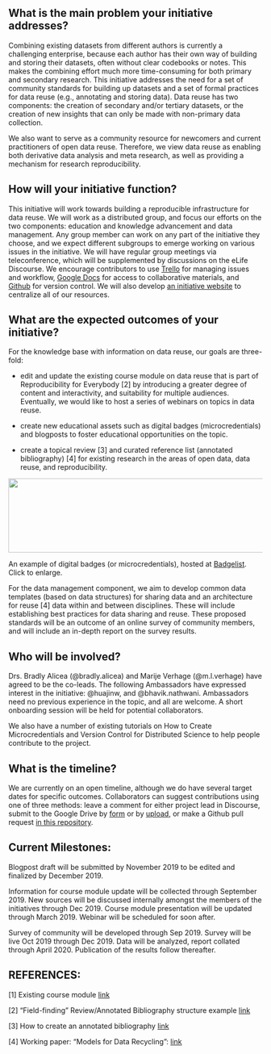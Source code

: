 ## What is the main problem your initiative addresses?
Combining existing datasets from different authors is currently a challenging enterprise, because each author has their own way of building and storing their datasets, often without clear codebooks or notes. This makes the combining effort much more time-consuming for both primary and secondary research. This initiative addresses the need for a set of community standards for building up datasets and a set of formal practices for data reuse (e.g., annotating and storing data). Data reuse has two components: the creation of secondary and/or tertiary datasets, or the creation of new insights that can only be made with non-primary data collection.  

We also want to serve as a community resource for newcomers and current practitioners of open data reuse. Therefore, we view data reuse as enabling both derivative data analysis and meta research, as well as providing a mechanism for research reproducibility. 

## How will your initiative function?
This initiative will work towards building a reproducible infrastructure for data reuse. We will work as a distributed group, and focus our efforts on the two components: education and knowledge advancement and data management. Any group member can work on any part of the initiative they choose, and we expect different subgroups to emerge working on various issues in the initiative. We will have regular group meetings via teleconference, which will be supplemented by discussions on the eLife Discourse. We encourage contributors to use [Trello](https://trello.com/) for managing issues and workflow, [Google Docs](https://drive.google.com/drive/u/1/folders/1yHUcHBlxWkk1QKkLRIwbeULo7oYbTJN1) for access to collaborative materials, and [Github](https://github.com/) for version control. We will also develop [an initiative website](https://data-reuse.weebly.com/) to centralize all of our resources.
 
## What are the expected outcomes of your initiative?

For the knowledge base with information on data reuse, our goals are three-fold:
 
* edit and update the existing course module on data reuse that is part of Reproducibility for Everybody [2] by introducing a greater degree of content and interactivity, and suitability for multiple audiences. Eventually, we would like to host a series of webinars on topics in data reuse. 
 
* create new educational assets such as digital badges (microcredentials) and blogposts to foster educational opportunities on the topic.

* create a topical review [3] and curated reference list (annotated bibliography) [4] for existing research in the areas of open data, data reuse, and reproducibility.

<p align="center">
  <img width="566" height="147" src="https://user-images.githubusercontent.com/38323286/58852056-923a8c80-865a-11e9-8b06-0a923589fdc7.png"><BR>
</p>
  
An example of digital badges (or microcredentials), hosted at [Badgelist](https://www.badgelist.com/). Click to enlarge.
 
For the data management component, we aim to develop common data templates (based on data structures) for sharing data and an architecture for reuse [4] data within and between disciplines. These will include establishing best practices for data sharing and reuse. These proposed standards will be an outcome of an online survey of community members, and will include an in-depth report on the survey results.

## Who will be involved?
Drs. Bradly Alicea (@bradly.alicea) and Marije Verhage (@m.l.verhage) have agreed to be the co-leads. The following Ambassadors have expressed interest in the initiative: @huajinw, and @bhavik.nathwani. Ambassadors need no previous experience in the topic, and all are welcome. A short onboarding session will be held for potential collaborators.
 
We also have a number of existing tutorials on How to Create Microcredentials and Version Control for Distributed Science to help people contribute to the project.  
 
## What is the timeline?
We are currently on an open timeline, although we do have several target dates for specific outcomes. Collaborators can suggest contributions using one of three methods: leave a comment for either project lead in Discourse, submit to the Google Drive by [form](https://docs.google.com/forms/d/e/1FAIpQLSdwOdDA4if27ZD_n1w66kc4vfnRvg7cs8T-LoW1FirclKugyQ/viewform?usp=sf_link) or by [upload](https://github.com/Orthogonal-Research-Lab/Models-for-Data-Reuse/tree/master/Contribution%20Submission), or make a Github pull request [in this repository](https://github.com/Orthogonal-Research-Lab/Module-II-reusefulness-of-data).
 
## Current Milestones:
Blogpost draft will be submitted by November 2019 to be edited and finalized by December 2019. 

Information for course module update will be collected through September 2019. New sources will be discussed internally amongst the members of the initiatives through Dec 2019. Course module presentation will be updated through March 2019. Webinar will be scheduled for soon after. 

Survey of community will be developed through Sep 2019. Survey will be live Oct 2019 through Dec 2019. Data will be analyzed, report collated through April 2020. Publication of the results follow thereafter. 
 
 
## REFERENCES:
[1] Existing course module [link](https://github.com/Orthogonal-Research-Lab/Module-II-reusefulness-of-data)
 
[2] “Field-finding” Review/Annotated Bibliography structure example [link](https://github.com/devoworm/Theoretical-Types-of-Embryo-Developmental-Networks/blob/master/README.md)
 
[3] How to create an annotated bibliography [link](http://jonathanpeelle.net/creating-an-annotated-bibliography)
 
[4] Working paper: “Models for Data Recycling”: [link](https://github.com/Orthogonal-Research-Lab/Models-for-Data-Recycling)  
